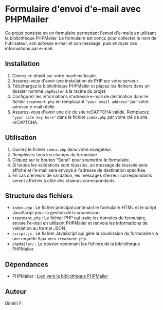 
# Formulaire d'envoi d'e-mail avec PHPMailer

Ce projet consiste en un formulaire permettant l'envoi d'e-mails en utilisant la bibliothèque PHPMailer. Le formulaire est conçu pour collecter le nom de l'utilisateur, son adresse e-mail et son message, puis envoyer ces informations par e-mail.

## Installation

1. Clonez ce dépôt sur votre machine locale.
2. Assurez-vous d'avoir une installation de PHP sur votre serveur.
3. Téléchargez la bibliothèque PHPMailer et placez les fichiers dans un dossier nommé `phpMailer` à la racine du projet.
4. Configurez les informations d'adresse e-mail de destination dans le fichier `treatment.php` en remplaçant `"your email address"` par votre adresse e-mail réelle.
5. Assurez-vous d'avoir une clé de site reCAPTCHA valide. Remplacez `"your site key here"` dans le fichier `index.php` par votre clé de site reCAPTCHA.

## Utilisation

1. Ouvrez le fichier `index.php` dans votre navigateur.
2. Remplissez tous les champs du formulaire.
3. Cliquez sur le bouton "Send" pour soumettre le formulaire.
4. Si toutes les validations sont réussies, un message de réussite sera affiché et l'e-mail sera envoyé à l'adresse de destination spécifiée.
5. En cas d'erreurs de validation, les messages d'erreur correspondants seront affichés à côté des champs correspondants.

## Structure des fichiers

- `index.php` : Le fichier principal contenant le formulaire HTML et le script JavaScript pour la gestion de la soumission.
- `treatment.php` : Le fichier PHP qui traite les données du formulaire, envoie l'e-mail en utilisant PHPMailer et renvoie les informations de validation au format JSON.
- `script.js` : Le fichier JavaScript qui gère la soumission du formulaire via une requête Ajax vers `treatment.php`.
- `phpMailer/` : Le dossier contenant les fichiers de la bibliothèque PHPMailer.

## Dépendances

- PHPMailer : [Lien vers la bibliothèque PHPMailer](https://github.com/PHPMailer/PHPMailer)

## Auteur

Dimitri F.
